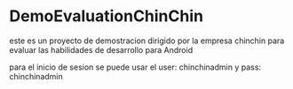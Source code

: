 # DemoEvaluationChinChin

este es un proyecto de demostracion dirigido por la empresa chinchin para evaluar las habilidades de desarrollo para Android 

para el inicio de sesion se puede usar el user: chinchinadmin y pass: chinchinadmin




	